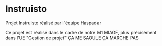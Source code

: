 # Instruisto
Projet Instruisto réalisé par l'équipe Haspadar 

Ce projet est réalisé dans le cadre de notre M1 MIAGE, plus précisément dans l'UE "Gestion de projet"
ÇA ME SAOULE ÇA MARCHE PAS
